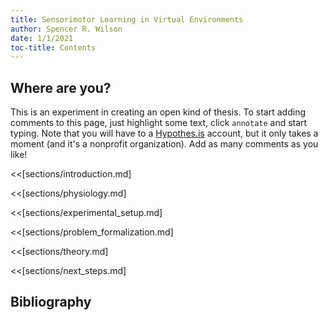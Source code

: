 ```yaml
---
title: Sensorimotor Learning in Virtual Environments
author: Spencer R. Wilson
date: 1/1/2021
toc-title: Contents
---
```


<!--

How does this document work?

Here is general stuff about the page. Below that add "mdmerge" CLI links to transclude other markdown documents into this one, similar to latex chapters/includes.

Then we run compile, a python script that invokes pypandoc, which adds a header and puts it all into a template which references pandoc.css

TODO:
	- make the layout more small-screen friendly (rearrange the TOC)
	- think about how to include footnotes in the sidebar? (tufte pandoc css)
		- combine tufte template with fixed table of contents (maybe on the left?)
	- how do we output to pdf?

 -->

## Where are you?

This is an experiment in creating an open kind of thesis. To start adding comments to this page, just highlight some text, click `annotate` and start typing. Note that you will have to a <a href="https://web.hypothes.is/" target="_blank">Hypothes.is</a> account, but it only takes a moment (and it's a nonprofit organization). Add as many comments as you like!

<<[sections/introduction.md]

<<[sections/physiology.md]

<<[sections/experimental_setup.md]

<<[sections/problem_formalization.md]

<<[sections/theory.md]

<<[sections/next_steps.md]


## Bibliography